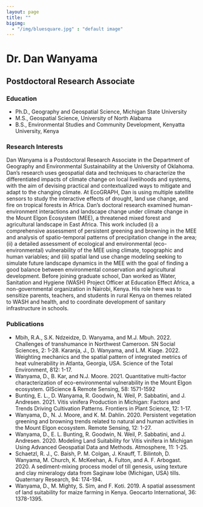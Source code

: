 ```yaml
---
layout: page
title: ""
bigimg: 
  - "/img/bluesquare.jpg" : "default image"
---
```


# Dr. Dan Wanyama
## Postdoctoral Research Associate

### Education 
- Ph.D., Geography and Geospatial Science, Michigan State University 
- M.S., Geospatial Science, University of North Alabama
- B.S., Environmental Studies and Community Development, Kenyatta University, Kenya

### Research Interests 
Dan Wanyama is a Postdoctoral Research Associate in the Department of Geography and Environmental Sustainability at the University of Oklahoma. Dan’s research uses geospatial data and techniques to characterize the differentiated impacts of climate change on local livelihoods and systems, with the aim of devising practical and contextualized ways to mitigate and adapt to the changing climate. At EcoGRAPH, Dan is using multiple satellite sensors to study the interactive effects of drought, land use change, and fire on tropical forests in Africa. 
Dan’s doctoral research examined human-environment interactions and landscape change under climate change in the Mount Elgon Ecosystem (MEE), a threatened mixed forest and agricultural landscape in East Africa. This work included (i) a comprehensive assessment of persistent greening and browning in the MEE and analysis of spatio-temporal patterns of precipitation change in the area; (ii) a detailed assessment of ecological and environmental (eco-environmental) vulnerability of the MEE using climate, topographic and human variables; and (iii) spatial land use change modeling seeking to simulate future landscape dynamics in the MEE with the goal of finding a good balance between environmental conservation and agricultural development. 
Before joining graduate school, Dan worked as Water, Sanitation and Hygiene (WASH) Project Officer at Education Effect Africa, a non-governmental organization in Nairobi, Kenya. His role here was to sensitize parents, teachers, and students in rural Kenya on themes related to WASH and health, and to coordinate development of sanitary infrastructure in schools.

### Publications
- Mbih, R.A., S.K. Ndzeidze, D. Wanyama, and M.J. Mbuh. 2022. Challenges of transhumance in Northwest Cameroon. SN Social Sciences, 2: 1-28.
Karanja, J., D. Wanyama, and L.M. Kiage. 2022. Weighting mechanics and the spatial pattern of integrated metrics of heat vulnerability in Atlanta, Georgia, USA. Science of the Total Environment, 812: 1-17.
- Wanyama, D., B. Kar, and N.J. Moore. 2021. Quantitative multi-factor characterization of eco-environmental vulnerability in the Mount Elgon ecosystem. GIScience & Remote Sensing, 58: 1571-1592
- Bunting, E. L., D. Wanyama, R. Goodwin, N. Weil, P. Sabbatini, and J. Andresen. 2021. Vitis vinifera Production in Michigan: Factors and Trends Driving Cultivation Patterns. Frontiers in Plant Science, 12: 1-17. 
- Wanyama, D., N. J. Moore, and K. M. Dahlin. 2020. Persistent vegetation greening and browning trends related to natural and human activities in the Mount Elgon ecosystem. Remote Sensing, 12: 1-27.
- Wanyama, D., E. L. Bunting, R. Goodwin, N. Weil, P. Sabbatini, and J. Andresen. 2020. Modeling Land Suitability for Vitis vinifera in Michigan Using Advanced Geospatial Data and Methods. Atmosphere, 11: 1-25.
- Schaetzl, R. J., C. Baish, P. M. Colgan, J. Knauff, T. Bilintoh, D. Wanyama, M. Church, K. McKeehan, A. Fulton, and A. F. Arbogast. 2020. A sediment-mixing process model of till genesis, using texture and clay mineralogy data from Saginaw lobe (Michigan, USA) tills. Quaternary Research, 94: 174-194.
- Wanyama, D., M. Mighty, S. Sim, and F. Koti. 2019. A spatial assessment of land suitability for maize farming in Kenya. Geocarto International, 36: 1378-1395.
